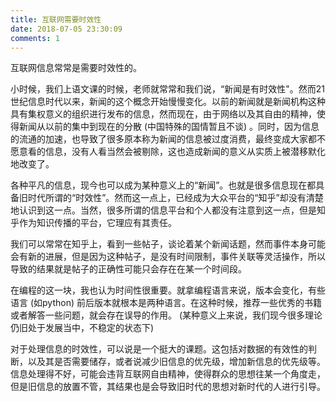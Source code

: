 ```yaml
---
title: 互联网需要时效性
date: 2018-07-05 23:30:09
comments: 1
---
```




互联网信息常常是需要时效性的。

小时候，我们上语文课的时候，老师就常常和我们说，“新闻是有时效性"。然而21世纪信息时代以来，新闻的这个概念开始慢慢变化。以前的新闻就是新闻机构这种具有集权意义的组织进行发布的信息，然而现在，由于网络以及其自由的精神，使得新闻从以前的集中到现在的分散 (中国特殊的国情暂且不谈) 。同时，因为信息的流通的加速，也导致了很多原本称为新闻的信息被过度消费，最终变成大家都不愿意看的信息，没有人看当然会被剔除，这也造成新闻的意义从实质上被潜移默化地改变了。

各种平凡的信息，现今也可以成为某种意义上的“新闻”。也就是很多信息现在都具备旧时代所谓的“时效性”。然而这一点上，已经成为大众平台的“知乎”却没有清楚地认识到这一点。当然，很多所谓的信息平台和个人都没有注意到这一点，但是知乎作为知识传播的平台，它理应有其责任。

我们可以常常在知乎上，看到一些帖子，谈论着某个新闻话题，然而事件本身可能会有新的进展，但是因为这种帖子，是没有时间限制，事件关联等灵活操作，所以导致的结果就是帖子的正确性可能只会存在在某一个时间段。

在编程的这一块，我也认为时间性很重要。就拿编程语言来说，版本会变化，有些语言 (如python) 前后版本就根本是两种语言。在这种时候，推荐一些优秀的书籍或者解答一些问题，就会存在误导的作用。 (某种意义上来说，我们现今很多理论仍旧处于发展当中，不稳定的状态下)

对于处理信息的时效性，可以说是一个挺大的课题。这包括对数据的有效性的判断，以及其是否需要储存，或者说减少旧信息的优先级，增加新信息的优先级等。信息处理得不好，可能会违背互联网自由精神，使得群众的思想往某一个角度走，但是旧信息的放置不管，其结果也是会导致旧时代的思想对新时代的人进行引导。